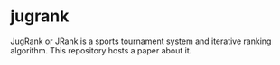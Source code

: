 jugrank
=======

JugRank or JRank is a sports tournament system and iterative ranking algorithm. This repository hosts a paper about it.
